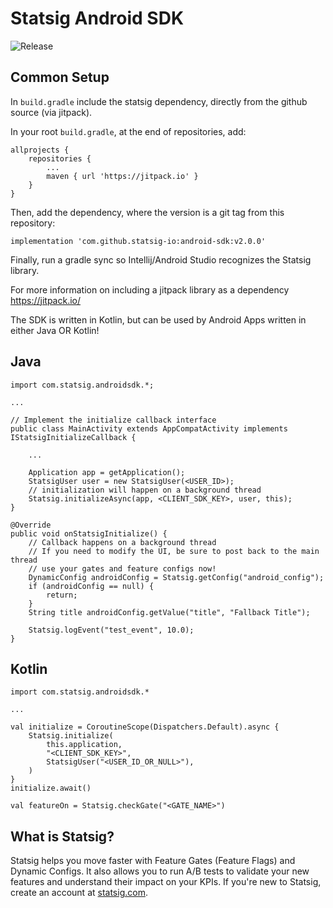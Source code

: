 # Statsig Android SDK

![Release](https://jitpack.io/v/statsig-io/android-sdk.svg)

## Common Setup

In `build.gradle` include the statsig dependency, directly from the github source (via jitpack).

In your root `build.gradle`, at the end of repositories, add:

    allprojects {
		repositories {
			...
			maven { url 'https://jitpack.io' }
		}
	}

Then, add the dependency, where the version is a git tag from this repository:

`implementation 'com.github.statsig-io:android-sdk:v2.0.0'`

Finally, run a gradle sync so Intellij/Android Studio recognizes the Statsig library.

For more information on including a jitpack library as a dependency https://jitpack.io/

The SDK is written in Kotlin, but can be used by Android Apps written in either Java OR Kotlin!
## Java

    import com.statsig.androidsdk.*;

    ...

    // Implement the initialize callback interface
    public class MainActivity extends AppCompatActivity implements IStatsigInitializeCallback {

        ...

        Application app = getApplication();
        StatsigUser user = new StatsigUser(<USER_ID>);
        // initialization will happen on a background thread
        Statsig.initializeAsync(app, <CLIENT_SDK_KEY>, user, this);
    }

    @Override
    public void onStatsigInitialize() {
        // Callback happens on a background thread
        // If you need to modify the UI, be sure to post back to the main thread
	    // use your gates and feature configs now!
	    DynamicConfig androidConfig = Statsig.getConfig("android_config");
	    if (androidConfig == null) {  
		    return;  
	    }
	    String title androidConfig.getValue("title", "Fallback Title");
		
	    Statsig.logEvent("test_event", 10.0);
    }
    
## Kotlin

    import com.statsig.androidsdk.*

    ...

    val initialize = CoroutineScope(Dispatchers.Default).async {
	    Statsig.initialize(  
	        this.application,  
	        "<CLIENT_SDK_KEY>",  
	        StatsigUser("<USER_ID_OR_NULL>"),
	    )
    }
    initialize.await()

    val featureOn = Statsig.checkGate("<GATE_NAME>")


## What is Statsig?

Statsig helps you move faster with Feature Gates (Feature Flags) and Dynamic Configs. It also allows you to run A/B tests to validate your new features and understand their impact on your KPIs. If you're new to Statsig, create an account at [statsig.com](https://www.statsig.com).
